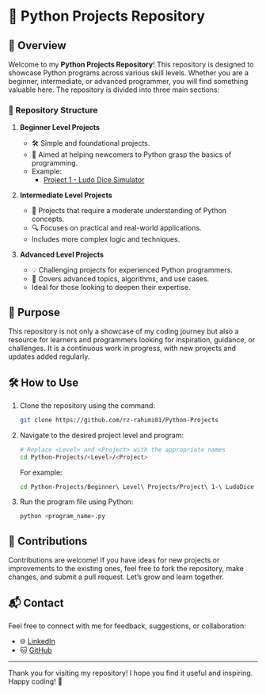 # 🐍 Python Projects Repository

## 🌟 Overview
Welcome to my **Python Projects Repository**! This repository is designed to showcase Python programs across various skill levels. Whether you are a beginner, intermediate, or advanced programmer, you will find something valuable here. The repository is divided into three main sections:

### 📂 Repository Structure
1. **Beginner Level Projects**
   - 🛠️ Simple and foundational projects.
   - 🎯 Aimed at helping newcomers to Python grasp the basics of programming.
   - Example:
     - [Project 1 - Ludo Dice Simulator](https://github.com/rz-rahimi01/Python-Projects/tree/main/Beginner%20Level%20Projects/Project%201-%20LudoDice)

2. **Intermediate Level Projects**
   - 🚀 Projects that require a moderate understanding of Python concepts.
   - 🔍 Focuses on practical and real-world applications.
   - Includes more complex logic and techniques.

3. **Advanced Level Projects**
   - 💡 Challenging projects for experienced Python programmers.
   - 🧠 Covers advanced topics, algorithms, and use cases.
   - Ideal for those looking to deepen their expertise.

## 🎯 Purpose
This repository is not only a showcase of my coding journey but also a resource for learners and programmers looking for inspiration, guidance, or challenges. It is a continuous work in progress, with new projects and updates added regularly.

## 🛠️ How to Use
1. Clone the repository using the command:
   ```bash
   git clone https://github.com/rz-rahimi01/Python-Projects
   ```
2. Navigate to the desired project level and program:
   ```bash
   # Replace <Level> and <Project> with the appropriate names
   cd Python-Projects/<Level>/<Project>
   ```
   For example:
   ```bash
   cd Python-Projects/Beginner\ Level\ Projects/Project\ 1-\ LudoDice
   ```
3. Run the program file using Python:
   ```bash
   python <program_name>.py
   ```

## 🤝 Contributions
Contributions are welcome! If you have ideas for new projects or improvements to the existing ones, feel free to fork the repository, make changes, and submit a pull request. Let’s grow and learn together.

## 📬 Contact
Feel free to connect with me for feedback, suggestions, or collaboration:
- 🌐 [LinkedIn](https://www.linkedin.com/in/rz-rahimi01)
- 🐱 [GitHub](https://github.com/rz-rahimi01)

---

Thank you for visiting my repository! I hope you find it useful and inspiring. Happy coding! 🚀

